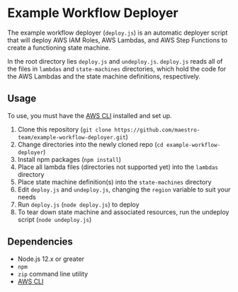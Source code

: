 # Example Workflow Deployer #

The example workflow deployer (`deploy.js`) is an automatic deployer script
that will deploy AWS IAM Roles, AWS Lambdas, and AWS Step Functions to create
a functioning state machine.

In the root directory lies `deploy.js` and `undeploy.js`. `deploy.js` reads
all of the files in `lambdas` and `state-machines` directories, which hold the
code for the AWS Lambdas and the state machine definitions, respectively.

## Usage ##

To use, you must have the [AWS CLI][aws-cli] installed and set up.

1. Clone this repository (`git clone https://github.com/maestro-team/example-workflow-deployer.git`)
2. Change directories into the newly cloned repo (`cd example-workflow-deployer`)
3. Install npm packages (`npm install`)
3. Place all lambda files (directories not supported yet) into the `lambdas` directory
4. Place state machine definition(s) into the `state-machines` directory
5. Edit `deploy.js` and `undeploy.js`, changing the `region` variable to suit your needs
6. Run `deploy.js` (`node deploy.js`) to deploy
7. To tear down state machine and associated resources, run the undeploy script (`node undeploy.js`)

## Dependencies ##

- Node.js 12.x or greater
- `npm`
- `zip` command line utility
- [AWS CLI][aws-cli]

[aws-cli]: https://aws.amazon.com/cli/
